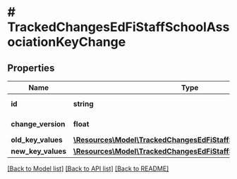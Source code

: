 # # TrackedChangesEdFiStaffSchoolAssociationKeyChange

## Properties

Name | Type | Description | Notes
------------ | ------------- | ------------- | -------------
**id** | **string** | Resource identifier | [optional]
**change_version** | **float** | Change version | [optional]
**old_key_values** | [**\Resources\Model\TrackedChangesEdFiStaffSchoolAssociationKey**](TrackedChangesEdFiStaffSchoolAssociationKey.md) |  | [optional]
**new_key_values** | [**\Resources\Model\TrackedChangesEdFiStaffSchoolAssociationKey**](TrackedChangesEdFiStaffSchoolAssociationKey.md) |  | [optional]

[[Back to Model list]](../../README.md#models) [[Back to API list]](../../README.md#endpoints) [[Back to README]](../../README.md)
